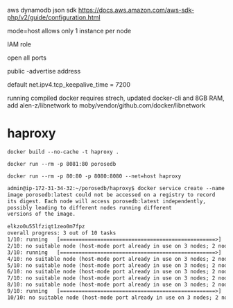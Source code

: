 aws dynamodb json sdk https://docs.aws.amazon.com/aws-sdk-php/v2/guide/configuration.html

mode=host allows only 1 instance per node

IAM role

open all ports

public -advertise address

default net.ipv4.tcp_keepalive_time = 7200

running compiled docker requires strech, updated docker-cli and 8GB RAM, add alen-z/libnetwork to moby/vendor/github.com/docker/libnetwork

# haproxy
```
docker build --no-cache -t haproxy .
```
```
docker run --rm -p 8081:80 porosedb
```
```
docker run --rm -p 80:80 -p 8080:8080 --net=host haproxy
```
```dockerfile
admin@ip-172-31-34-32:~/porosedb/haproxy$ docker service create --name porosedb_web --publish published=8081,target=80,mode=host --replicas 10 porosedb
image porosedb:latest could not be accessed on a registry to record
its digest. Each node will access porosedb:latest independently,
possibly leading to different nodes running different
versions of the image.

elkzo0u55lfziqt1zeo0m7fpz
overall progress: 3 out of 10 tasks 
1/10: running   [==================================================>] 
2/10: no suitable node (host-mode port already in use on 3 nodes; 2 nodes not av… 
3/10: running   [==================================================>] 
4/10: no suitable node (host-mode port already in use on 3 nodes; 2 nodes not av… 
5/10: no suitable node (host-mode port already in use on 3 nodes; 2 nodes not av… 
6/10: no suitable node (host-mode port already in use on 3 nodes; 2 nodes not av… 
7/10: no suitable node (host-mode port already in use on 3 nodes; 2 nodes not av… 
8/10: no suitable node (host-mode port already in use on 3 nodes; 2 nodes not av… 
9/10: running   [==================================================>] 
10/10: no suitable node (host-mode port already in use on 3 nodes; 2 nodes not av… 
```